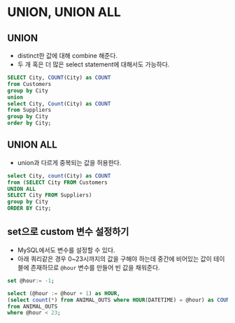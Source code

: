 # UNION, UNION ALL

## UNION

- distinct한 값에 대해 combine 해준다.
- 두 개 혹은 더 많은 select statement에 대해서도 가능하다.

```sql
SELECT City, COUNT(City) as COUNT
from Customers
group by City
union
select City, Count(City) as COUNT
from Suppliers
group by City
order by City;
```

## UNION ALL

- union과 다르게 중복되는 값을 허용한다.

```sql
select City, count(City) as COUNT
from (SELECT City FROM Customers
UNION ALL
SELECT City FROM Suppliers)
group by City
ORDER BY City;
```

## set으로 custom 변수 설정하기

- MySQL에서도 변수를 설정할 수 있다.
- 아래 쿼리같은 경우 0~23시까지의 값을 구해야 하는데 중간에 비어있는 값이 테이블에 존재하므로 `@hour` 변수를 만들어 빈 값을 채워준다.

```sql
set @hour:= -1;

select (@hour := @hour + 1) as HOUR,
(select count(*) from ANIMAL_OUTS where HOUR(DATETIME) = @hour) as COUNT
from ANIMAL_OUTS
where @hour < 23;
```
